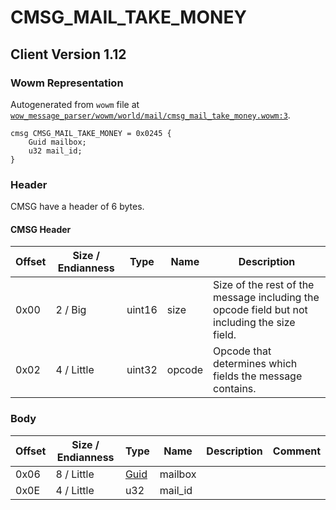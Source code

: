# CMSG_MAIL_TAKE_MONEY

## Client Version 1.12

### Wowm Representation

Autogenerated from `wowm` file at [`wow_message_parser/wowm/world/mail/cmsg_mail_take_money.wowm:3`](https://github.com/gtker/wow_messages/tree/main/wow_message_parser/wowm/world/mail/cmsg_mail_take_money.wowm#L3).
```rust,ignore
cmsg CMSG_MAIL_TAKE_MONEY = 0x0245 {
    Guid mailbox;
    u32 mail_id;
}
```
### Header

CMSG have a header of 6 bytes.

#### CMSG Header

| Offset | Size / Endianness | Type   | Name   | Description |
| ------ | ----------------- | ------ | ------ | ----------- |
| 0x00   | 2 / Big           | uint16 | size   | Size of the rest of the message including the opcode field but not including the size field.|
| 0x02   | 4 / Little        | uint32 | opcode | Opcode that determines which fields the message contains.|

### Body

| Offset | Size / Endianness | Type | Name | Description | Comment |
| ------ | ----------------- | ---- | ---- | ----------- | ------- |
| 0x06 | 8 / Little | [Guid](../spec/packed-guid.md) | mailbox |  |  |
| 0x0E | 4 / Little | u32 | mail_id |  |  |

